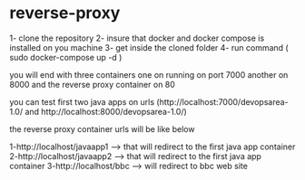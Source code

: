 # reverse-proxy 
1- clone the repository 
2- insure that docker and docker compose is installed on you machine
3- get inside the cloned folder
4- run command ( sudo docker-compose up -d )

you will end with three containers one on running on port 7000 another on 8000 and the reverse proxy container on 80

you can test first two java apps on urls (http://localhost:7000/devopsarea-1.0/  and http://localhost:8000/devopsarea-1.0/)

the reverse proxy container urls will be like below

1-http://localhost/javaapp1 --> that will redirect to the first java app container 
2-http://localhost/javaapp2 --> that will redirect to the first java app container 
3-http://localhost/bbc      --> will redirect to bbc web site
